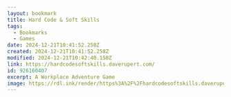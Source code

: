 ```yaml
---
layout: bookmark
title: Hard Code & Soft Skills
tags:
  - Bookmarks
  - Games
date: 2024-12-21T10:41:52.258Z
created: 2024-12-21T10:41:52.258Z
modified: 2024-12-21T10:42:40.158Z
link: https://hardcodesoftskills.daverupert.com/
id: 926160407
excerpt: A Workplace Adventure Game
image: https://rdl.ink/render/https%3A%2F%2Fhardcodesoftskills.daverupert.com%2F
---
```

